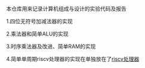 本仓库用来记录计算机组成与设计的实验代码及报告

1.四位无符号加减法器的实现

2.乘法器和简单ALU的实现

3.时序乘法器及改进、简单RAM的实现

4.简单单周期riscv处理器的实现在单独放在了[riscv处理器](https://github.com/ccuuy/riscv)
